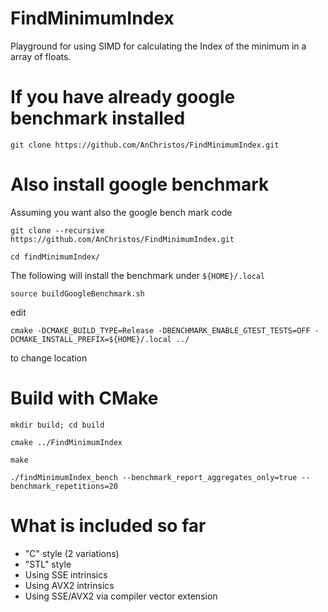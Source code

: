 # FindMinimumIndex
Playground for using SIMD for calculating the Index of the minimum in a array of floats.

# If you have already google benchmark installed

``git clone https://github.com/AnChristos/FindMinimumIndex.git``

# Also install google benchmark 

Assuming you want also the google bench mark code


``git clone --recursive https://github.com/AnChristos/FindMinimumIndex.git``

``cd findMinimumIndex/``

The following will install the benchmark under `${HOME}/.local`

``source buildGoogleBenchmark.sh``

edit

``cmake -DCMAKE_BUILD_TYPE=Release -DBENCHMARK_ENABLE_GTEST_TESTS=OFF -DCMAKE_INSTALL_PREFIX=${HOME}/.local ../ ``

to change location


# Build with CMake 

``mkdir build; cd build``

``cmake ../FindMinimumIndex``

``make``

``./findMinimumIndex_bench --benchmark_report_aggregates_only=true --benchmark_repetitions=20``

# What is included so far

- "C" style (2 variations)
- "STL" style
- Using SSE intrinsics
- Using AVX2 intrinsics
- Using SSE/AVX2 via compiler vector extension
